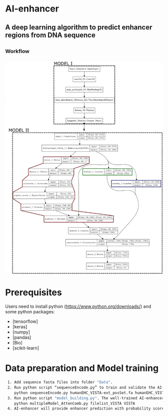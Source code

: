 # AI-enhancer
## A deep learning algorithm to predict enhancer regions from DNA sequence <h2> 
### Workflow <h3> 
![GitHub Logo](/images/Model_plot.png)

# Prerequisites
  Users need to install python (https://www.python.org/downloads/) and some python packages:
   * [tensorflow]
   * [keras]
   * [numpy]
   * [pandas]
   * [Bio]
   * [scikit-learn]
   
# Data preparation and Model training
```bash
 1. Add sequence fasta files into folder "Data".  
 2. Run python script “sequenceEncode.py” to train and validate the AI-enhancer model. The results will be stored in folder "EncodeData". 
    python sequenceEncode.py humanEHC_VISTA-ext_posSet.fa humanEHC_VISTA-ext_negSet.fa humanEHC_VISTA-ext
 3. Run python script "model_building.py". The well-trained AI-enhancer model will be stored in the folder "ModelOutput" for follow-up enhancer prediction. 
    python multipleModel_AttenComb.py filelist_VISTA VISTA
 4. AI-enhancer will provide enhancer prediction with probability scores to rank all candidate enhancers, which will facilitate the follow-up experimental validation (e.g. CRISPR/Cas9 knockout of predicted enhancers). 

```
